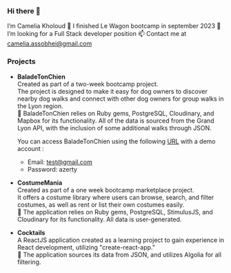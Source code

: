 ### Hi there 👋

I’m Camelia Kholoud
🚀 I finished Le Wagon bootcamp in september 2023
🌱 I’m looking for a Full Stack developer position
📫 Contact me at camelia.assobhei@gmail.com

### Projects

- **BaladeTonChien** <br />
  Created as part of a two-week bootcamp project.<br />
  The project is designed to make it easy for dog owners to discover nearby dog walks and connect with other dog owners for group walks in the Lyon region.<br />
  📌 BaladeTonChien relies on Ruby gems, PostgreSQL, Cloudinary, and Mapbox for its functionality. All of the data is sourced from the Grand Lyon API, with the inclusion of some additional walks through JSON.

  You can access BaladeTonChien using the following [URL](https://balade-ton-chien-df0ea100d8e5.herokuapp.com/) with a demo account :
  - Email: test@gmail.com
  - Password: azerty

  
- **CostumeMania** <br />
  Created as part of a one week bootcamp marketplace project.<br />
  It offers a costume library where users can browse, search, and filter costumes, as well as rent or list their own costumes easily. <br />
  📌 The application relies on Ruby gems, PostgreSQL, StimulusJS, and Cloudinary for its functionality. All data is user-generated.

- **Cocktails** <br />
   A ReactJS application created as a learning project to gain experience in React development, utilizing "create-react-app." <br />
   📌 The application sources its data from JSON, and utilizes Algolia for all filtering.

  
